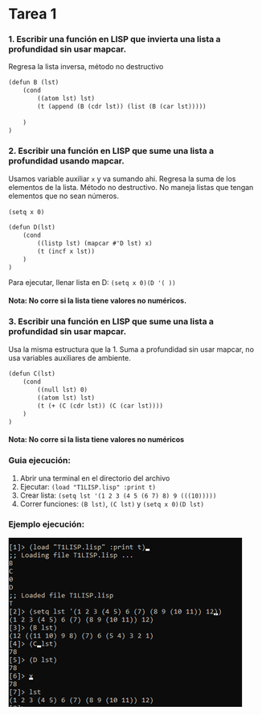 # Tarea 1

### 1. Escribir una función en LISP que invierta una lista a profundidad sin usar mapcar.
Regresa la lista inversa, método no destructivo
```
(defun B (lst)
	(cond 
		((atom lst) lst)
		(t (append (B (cdr lst)) (list (B (car lst)))))
		
	)
)
```


### 2. Escribir una función en LISP que sume una lista a profundidad usando mapcar.
Usamos variable auxiliar `x` y va sumando ahi. Regresa la suma de los elementos de la lista. 
Método no destructivo. No maneja listas que 
tengan elementos que no sean números.

`(setq x 0)`

```
(defun D(lst)
	(cond 
		((listp lst) (mapcar #'D lst) x) 
		(t (incf x lst))
	)
)
```
Para ejecutar, llenar lista en D:
`(setq x 0)(D '( ))`

#### Nota: No corre si la lista tiene valores no numéricos.

### 3. Escribir una función en LISP que sume una lista a profundidad sin usar mapcar.
Usa la misma estructura que la 1. Suma a profundidad sin usar mapcar, no usa variables 
auxiliares de ambiente. 
```
(defun C(lst)
	(cond 
		((null lst) 0)
		((atom lst) lst)
		(t (+ (C (cdr lst)) (C (car lst))))
	)
)
```
#### Nota: No corre si la lista tiene valores no numéricos
### Guia ejecución:
1. Abrir una terminal en el directorio del archivo
2. Ejecutar: `(load "T1LISP.lisp" :print t)`
3. Crear lista: `(setq lst '(1 2 3 (4 5 (6 7) 8) 9 (((10)))))`
4. Correr funciones:
`(B lst)`, 
`(C lst)` y 
`(setq x 0)(D lst)`
### Ejemplo ejecución:

![Imagen 1](./imagen.png)
